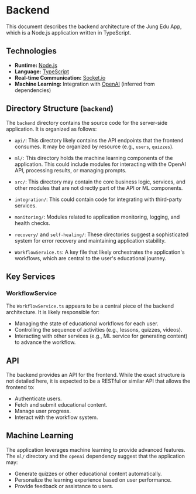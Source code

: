 # Backend

This document describes the backend architecture of the Jung Edu App, which is a Node.js application written in TypeScript.

## Technologies

*   **Runtime:** [Node.js](https://nodejs.org/)
*   **Language:** [TypeScript](https://www.typescriptlang.org/)
*   **Real-time Communication:** [Socket.io](https://socket.io/)
*   **Machine Learning:** Integration with [OpenAI](https://openai.com/) (inferred from dependencies)

## Directory Structure (`backend`)

The `backend` directory contains the source code for the server-side application. It is organized as follows:

*   `api/`: This directory likely contains the API endpoints that the frontend consumes. It may be organized by resource (e.g., `users`, `quizzes`).

*   `ml/`: This directory holds the machine learning components of the application. This could include modules for interacting with the OpenAI API, processing results, or managing prompts.

*   `src/`: This directory may contain the core business logic, services, and other modules that are not directly part of the API or ML components.

*   `integration/`: This could contain code for integrating with third-party services.

*   `monitoring/`: Modules related to application monitoring, logging, and health checks.

*   `recovery/` and `self-healing/`: These directories suggest a sophisticated system for error recovery and maintaining application stability.

*   `WorkflowService.ts`: A key file that likely orchestrates the application's workflows, which are central to the user's educational journey.

## Key Services

### WorkflowService

The `WorkflowService.ts` appears to be a central piece of the backend architecture. It is likely responsible for:

*   Managing the state of educational workflows for each user.
*   Controlling the sequence of activities (e.g., lessons, quizzes, videos).
*   Interacting with other services (e.g., ML service for generating content) to advance the workflow.

## API

The backend provides an API for the frontend. While the exact structure is not detailed here, it is expected to be a RESTful or similar API that allows the frontend to:

*   Authenticate users.
*   Fetch and submit educational content.
*   Manage user progress.
*   Interact with the workflow system.

## Machine Learning

The application leverages machine learning to provide advanced features. The `ml/` directory and the `openai` dependency suggest that the application may:

*   Generate quizzes or other educational content automatically.
*   Personalize the learning experience based on user performance.
*   Provide feedback or assistance to users.
